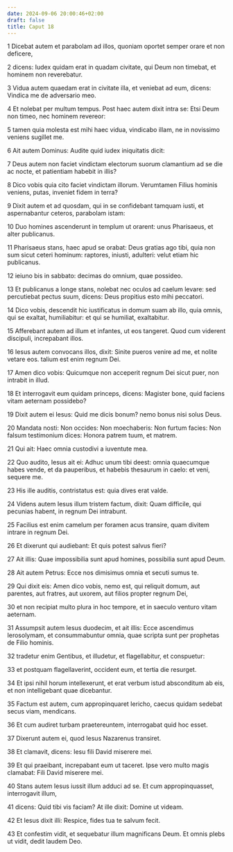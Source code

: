 ```yaml
---
date: 2024-09-06 20:00:46+02:00
draft: false
title: Caput 18
---
```





1 Dicebat autem et parabolam ad illos, quoniam oportet semper orare et non deficere,

2 dicens: Iudex quidam erat in quadam civitate, qui Deum non timebat, et hominem non reverebatur.

3 Vidua autem quaedam erat in civitate illa, et veniebat ad eum, dicens: Vindica me de adversario meo.

4 Et nolebat per multum tempus. Post haec autem dixit intra se: Etsi Deum non timeo, nec hominem revereor:

5 tamen quia molesta est mihi haec vidua, vindicabo illam, ne in novissimo veniens sugillet me.

6 Ait autem Dominus: Audite quid iudex iniquitatis dicit:

7 Deus autem non faciet vindictam electorum suorum clamantium ad se die ac nocte, et patientiam habebit in illis?

8 Dico vobis quia cito faciet vindictam illorum. Verumtamen Filius hominis veniens, putas, inveniet fidem in terra?

9 Dixit autem et ad quosdam, qui in se confidebant tamquam iusti, et aspernabantur ceteros, parabolam istam:

10 Duo homines ascenderunt in templum ut orarent: unus Pharisaeus, et alter publicanus.

11 Pharisaeus stans, haec apud se orabat: Deus gratias ago tibi, quia non sum sicut ceteri hominum: raptores, iniusti, adulteri: velut etiam hic publicanus.

12 ieiuno bis in sabbato: decimas do omnium, quae possideo.

13 Et publicanus a longe stans, nolebat nec oculos ad caelum levare: sed percutiebat pectus suum, dicens: Deus propitius esto mihi peccatori.

14 Dico vobis, descendit hic iustificatus in domum suam ab illo, quia omnis, qui se exaltat, humiliabitur: et qui se humiliat, exaltabitur.

15 Afferebant autem ad illum et infantes, ut eos tangeret. Quod cum viderent discipuli, increpabant illos.

16 Iesus autem convocans illos, dixit: Sinite pueros venire ad me, et nolite vetare eos. talium est enim regnum Dei.

17 Amen dico vobis: Quicumque non acceperit regnum Dei sicut puer, non intrabit in illud.

18 Et interrogavit eum quidam princeps, dicens: Magister bone, quid faciens vitam aeternam possidebo?

19 Dixit autem ei Iesus: Quid me dicis bonum? nemo bonus nisi solus Deus.

20 Mandata nosti: Non occides: Non moechaberis: Non furtum facies: Non falsum testimonium dices: Honora patrem tuum, et matrem.

21 Qui ait: Haec omnia custodivi a iuventute mea.

22 Quo audito, Iesus ait ei: Adhuc unum tibi deest: omnia quaecumque habes vende, et da pauperibus, et habebis thesaurum in caelo: et veni, sequere me.

23 His ille auditis, contristatus est: quia dives erat valde.

24 Videns autem Iesus illum tristem factum, dixit: Quam difficile, qui pecunias habent, in regnum Dei intrabunt.

25 Facilius est enim camelum per foramen acus transire, quam divitem intrare in regnum Dei.

26 Et dixerunt qui audiebant: Et quis potest salvus fieri?

27 Ait illis: Quae impossibilia sunt apud homines, possibilia sunt apud Deum.

28 Ait autem Petrus: Ecce nos dimisimus omnia et secuti sumus te.

29 Qui dixit eis: Amen dico vobis, nemo est, qui reliquit domum, aut parentes, aut fratres, aut uxorem, aut filios propter regnum Dei,

30 et non recipiat multo plura in hoc tempore, et in saeculo venturo vitam aeternam.

31 Assumpsit autem Iesus duodecim, et ait illis: Ecce ascendimus Ierosolymam, et consummabuntur omnia, quae scripta sunt per prophetas de Filio hominis.

32 tradetur enim Gentibus, et illudetur, et flagellabitur, et conspuetur:

33 et postquam flagellaverint, occident eum, et tertia die resurget.

34 Et ipsi nihil horum intellexerunt, et erat verbum istud absconditum ab eis, et non intelligebant quae dicebantur.

35 Factum est autem, cum appropinquaret Iericho, caecus quidam sedebat secus viam, mendicans.

36 Et cum audiret turbam praetereuntem, interrogabat quid hoc esset.

37 Dixerunt autem ei, quod Iesus Nazarenus transiret.

38 Et clamavit, dicens: Iesu fili David miserere mei.

39 Et qui praeibant, increpabant eum ut taceret. Ipse vero multo magis clamabat: Fili David miserere mei.

40 Stans autem Iesus iussit illum adduci ad se. Et cum appropinquasset, interrogavit illum,

41 dicens: Quid tibi vis faciam? At ille dixit: Domine ut videam.

42 Et Iesus dixit illi: Respice, fides tua te salvum fecit.

43 Et confestim vidit, et sequebatur illum magnificans Deum. Et omnis plebs ut vidit, dedit laudem Deo.

